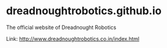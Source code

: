 # dreadnoughtrobotics.github.io

The official website of Dreadnought Robotics

Link: http://www.dreadnoughtrobotics.co.in/index.html
